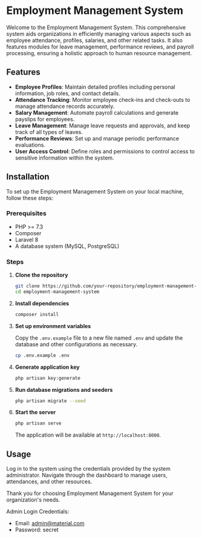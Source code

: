 # Employment Management System

Welcome to the Employment Management System. This comprehensive system aids organizations in efficiently managing various aspects such as employee attendance, profiles, salaries, and other related tasks. It also features modules for leave management, performance reviews, and payroll processing, ensuring a holistic approach to human resource management.

## Features

- **Employee Profiles**: Maintain detailed profiles including personal information, job roles, and contact details.
- **Attendance Tracking**: Monitor employee check-ins and check-outs to manage attendance records accurately.
- **Salary Management**: Automate payroll calculations and generate payslips for employees.
- **Leave Management**: Manage leave requests and approvals, and keep track of all types of leaves.
- **Performance Reviews**: Set up and manage periodic performance evaluations.
- **User Access Control**: Define roles and permissions to control access to sensitive information within the system.

## Installation

To set up the Employment Management System on your local machine, follow these steps:

### Prerequisites

- PHP >= 7.3
- Composer
- Laravel 8
- A database system (MySQL, PostgreSQL)

### Steps

1. **Clone the repository**

   ```bash
   git clone https://github.com/your-repository/employment-management-system.git
   cd employment-management-system
   ```

2. **Install dependencies**

   ```bash
   composer install
   ```

3. **Set up environment variables**

   Copy the `.env.example` file to a new file named `.env` and update the database and other configurations as necessary.

   ```bash
   cp .env.example .env
   ```

4. **Generate application key**

   ```bash
   php artisan key:generate
   ```

5. **Run database migrations and seeders**

   ```bash
   php artisan migrate --seed
   ```

6. **Start the server**

   ```bash
   php artisan serve
   ```

   The application will be available at `http://localhost:8000`.

## Usage

Log in to the system using the credentials provided by the system administrator. Navigate through the dashboard to manage users, attendances, and other resources.

Thank you for choosing Employment Management System for your organization's needs.

Admin Login Credentials:
- Email: admin@material.com
- Password: secret

